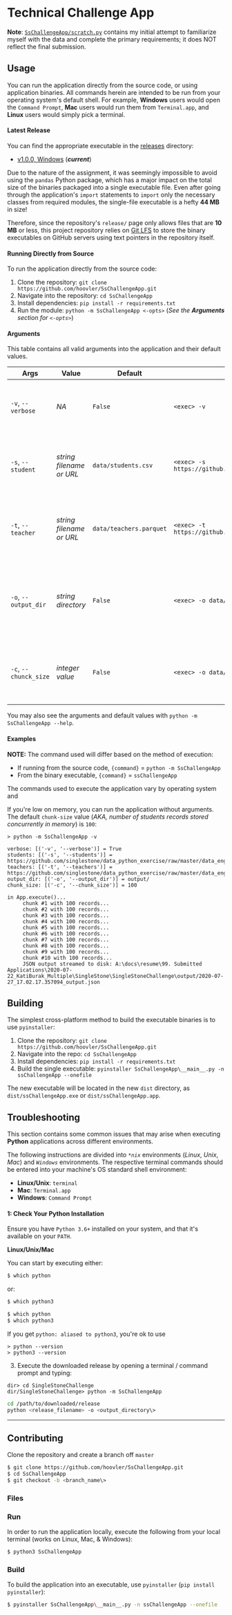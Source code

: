 # Technical Challenge App

**Note**: [`SsChallengeApp/scratch.py`](https://github.com/hoovler/SsChallengeApp/blob/master/SsChallengeApp/scratch.py) contains my initial attempt to familiarize myself with the data and complete the primary requirements; it does NOT reflect the final submission.

## Usage

You can run the application directly from the source code, or using application binaries.  All commands herein are intended to be run from your operating system's default shell.  For example, **Windows** users would open the `Command Prompt`, **Mac** users would run them from `Terminal.app`, and **Linux** users would simply pick a terminal.

#### Latest Release

You can find the appropriate executable in the [releases](https://github.com/hoovler/SsChallengeApp/tree/master/releases) directory:
* [v1.0.0, Windows](https://github.com/hoovler/SsChallengeApp/raw/master/releases/v1.0.0/ssChallengeApp.exe) (**_current_**)

Due to the nature of the assignment, it was seemingly impossible to avoid using the `pandas` Python package, which has a major impact on the total size of the binaries packaged into a single executable file.  Even after going through the application's `import` statements to `import` only the necessary classes from required modules, the single-file executable is a hefty **44 MB** in size!

Therefore, since the repository's `release/` page only allows files that are **10 MB** or less, this project repository relies on [Git LFS](https://git-lfs.github.com/) to store the binary executables on GitHub servers using text pointers in the repository itself.

#### Running Directly from Source

To run the application directly from the source code:

1. Clone the repository: `git clone https://github.com/hoovler/SsChallengeApp.git`
2. Navigate into the repository: `cd SsChallengeApp`
3. Install dependencies: `pip install -r requirements.txt`
4. Run the module: `python -m SsChallengeApp <-opts>` (_See the **Arguments** section for `<-opts>`_)

#### Arguments

This table contains all valid arguments into the application and their default values.

| Args | Value | Default | Example | Description |
| ---- | ----- | ------- | ------- | ----------- |
| `-v`, `--verbose` | _NA_ | `False` | `<exec> -v` | Verbosity: if present, print debug logging to the console. |
| `-s`, `--student` | _string filename or URL_ | `data/students.csv` | `<exec> -s https://github.com/singlestone/data_python_exercise/raw/master/data_engineer/students.csv` | Student data source; may use local file or remote URL. |
| `-t`, `--teacher` | _string filename or URL_ | `data/teachers.parquet` | `<exec> -t https://github.com/singlestone/data_python_exercise/raw/master/data_engineer/teachers.parquet` | Teacher data source; may use local file or remote URL. |
| `-o`, `--output_dir` | _string directory_ | `False` | `<exec> -o data/output` | Fully-qualified, local (relative OR absolute) directory for the JSON output.  |
| `-c`, `--chunck_size` | _integer value_ | `False` | `<exec> -o data/output` | The number of records to read at a time from the `student` file.  |

You may also see the arguments and default values with `python -m SsChallengeApp --help`.

#### Examples

**NOTE:** The command used will differ based on the method of execution:
* If running from the source code, `{command}` = `python -m SsChallengeApp`
* From the binary executable, `{command}` = `ssChallengeApp`

The commands used to execute the application vary by operating system and 

If you're low on memory, you can run the application without arguments.  The default `chunk-size` value (_AKA, number of students records stored concurrently in memory_) is `100`:

```batch
> python -m SsChallengeApp -v

verbose: [('-v', '--verbose')] = True
students: [('-s', '--students')] = https://github.com/singlestone/data_python_exercise/raw/master/data_engineer/students.csv
teachers: [('-t', '--teachers')] = https://github.com/singlestone/data_python_exercise/raw/master/data_engineer/teachers.parquet
output_dir: [('-o', '--output_dir')] = output/
chunk_size: [('-c', '--chunk_size')] = 100

in App.execute()...
     chunk #1 with 100 records...
     chunk #2 with 100 records...
     chunk #3 with 100 records...
     chunk #4 with 100 records...
     chunk #5 with 100 records...
     chunk #6 with 100 records...
     chunk #7 with 100 records...
     chunk #8 with 100 records...
     chunk #9 with 100 records...
     chunk #10 with 100 records...
     JSON output streamed to disk: A:\docs\resume\99. Submitted Applications\2020-07-22_KatiBurak_Multiple\SingleStone\SingleStoneChallenge\output/2020-07-27_17.02.17.357094_output.json
```

## Building

The simplest cross-platform method to build the executable binaries is to use `pyinstaller`:

1. Clone the repository: `git clone https://github.com/hoovler/SsChallengeApp.git`
2. Navigate into the repo: `cd SsChallengeApp`
3. Install dependencies: `pip install -r requirements.txt`
4. Build the single executable: `pyinstaller SsChallengeApp\__main__.py -n ssChallengeApp --onefile`

The new executable will be located in the new `dist` directory, as `dist/ssChallengeApp.exe` or `dist/ssChallengeApp.app`.

## Troubleshooting

This section contains some common issues that may arise when executing **Python** applications across different environments.

The following instructions are divided into _`*nix`_ environments (_Linux_, _Unix_, _Mac_) and _`Windows`_ environments. 
The respective terminal commands should be entered into your machine's OS standard shell environment:
* **Linux/Unix**: `terminal`
* **Mac**: `Terminal.app`
* **Windows**: `Command Prompt`


####  1: Check Your Python Installation

Ensure you have `Python 3.6+` installed on your system, and that it's available on your `PATH`.  

**Linux/Unix/Mac**

You can start by executing either:
```bash
$ which python
```


or:

```bash
$ which python3
```

```bash
$ which python
$ which python3
```
If you get `python: aliased to python3`, you're ok to use 

``` 
> python --version
> python3 --version 
```

3. Execute the downloaded release by opening a terminal / command prompt and typing:

```shell
dir> cd SingleStoneChallenge
dir/SingleStoneChallenge> python -m SsChallengeApp
```




```bash
cd /path/to/downloaded/release
python <release_filename> -o <output_directory\>
```

---

## Contributing

Clone the repository and create a branch off `master`

```bash
$ git clone https://github.com/hoovler/SsChallengeApp.git
$ cd SsChallengeApp
$ git checkout -b <branch_name\>
```

### Files



### Run

In order to run the application locally, execute the following from your local terminal (works on Linux, Mac, & Windows):

```bash
$ python3 SsChallengeApp
```

### Build

To build the application into an executable, use `pyinstaller` (`pip install pyinstaller`):

```bash
$ pyinstaller SsChallengeApp\__main__.py -n ssChallengeApp --onefile
```